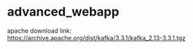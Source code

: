 # advanced_webapp

apache download link: https://archive.apache.org/dist/kafka/3.3.1/kafka_2.13-3.3.1.tgz

